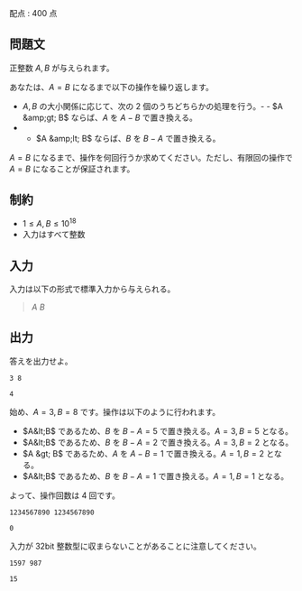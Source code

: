 配点 : $400$ 点

## 問題文

正整数 $A,B$ が与えられます。

あなたは、$A=B$ になるまで以下の操作を繰り返します。

- $A,B$ の大小関係に応じて、次の $2$ 個のうちどちらかの処理を行う。-   - $A &amp;gt; B$ ならば、$A$ を $A-B$ で置き換える。
-   - $A &amp;lt; B$ ならば、$B$ を $B-A$ で置き換える。

$A=B$ になるまで、操作を何回行うか求めてください。ただし、有限回の操作で $A=B$ になることが保証されます。

## 制約

- $1 \le A,B \le 10^{18}$
- 入力はすべて整数

## 入力

入力は以下の形式で標準入力から与えられる。

> $A$ $B$

## 出力

答えを出力せよ。

```input1
3 8
```

```output1
4
```

始め、$A=3,B=8$ です。操作は以下のように行われます。

- $A&lt;B$ であるため、$B$ を $B-A=5$ で置き換える。$A=3,B=5$ となる。
- $A&lt;B$ であるため、$B$ を $B-A=2$ で置き換える。$A=3,B=2$ となる。
- $A &gt; B$ であるため、$A$ を $A-B=1$ で置き換える。$A=1,B=2$ となる。
- $A&lt;B$ であるため、$B$ を $B-A=1$ で置き換える。$A=1,B=1$ となる。

よって、操作回数は $4$ 回です。

```input2
1234567890 1234567890
```

```output2
0
```

入力が 32bit 整数型に収まらないことがあることに注意してください。

```input3
1597 987
```

```output3
15
```